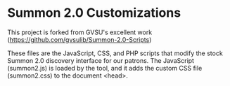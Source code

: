 # Summon 2.0 Customizations

This project is forked from GVSU's excellent work (https://github.com/gvsulib/Summon-2.0-Scripts)

These files are the JavaScript, CSS, and PHP scripts that modify the stock Summon 2.0 discovery interface for our patrons. The JavaScript (summon2.js) is loaded by the tool, and it adds the custom CSS file (summon2.css) to the document &lt;head&gt;. 

